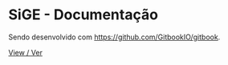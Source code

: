 # SiGE - Documentação

Sendo desenvolvido com <https://github.com/GitbookIO/gitbook>.

[View / Ver](http://comsolid.github.io/sige-docs/)
